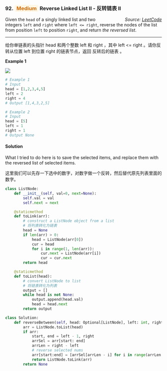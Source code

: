 ### 92. <span style="color:#d46b08;background:#fff7e6;border-color:#ffd591;padding:1px 6px;border-radius:5px">Medium</span> Reverse Linked List II - 反转链表 II

<i style="float:right">*Source: [LeetCode](https://leetcode.com/problems/reverse-linked-list-ii/)*</i>

Given the `head` of a singly linked list and two integers `left` and `right` where `left <= right`, reverse the nodes of the list from position `left` to position `right`, and return *the reversed list*.

-----------

给你单链表的头指针 head 和两个整数 left 和 right ，其中 left <= right 。请你反转从位置 left 到位置 right 的链表节点，返回 反转后的链表 。

**Example 1**

![](https://assets.leetcode.com/uploads/2021/02/19/rev2ex2.jpg)

```python
# Example 1
# Input
head = [1,2,3,4,5]
left = 2
right = 4
# Output [1,4,3,2,5]

# Example 2
# Input
head = [5]
left = 1
right = 1
# Output None
```

#### Solution

What I tried to do here is to save the selected items, and replace them with the reversed list of selected items.

这里我们可以先存一下选中的数字，对数字做一个反转，然后替代原先列表里面的数字。

```python
class ListNode:
    def __init__(self, val=0, next=None):
        self.val = val
        self.next = next

    @staticmethod
    def toLink(arr):
        # construct a ListNode object from a list
        # 将列表转化为链表
        head = None
        if len(arr) > 0:
            head = ListNode(arr[0])
            cur = head
            for i in range(1, len(arr)):
                cur.next = ListNode(arr[i])
                cur = cur.next
        return head

    @staticmethod
    def toList(head):
        # convert ListNode to list
        # 将链表转化为列表
        output = []
        while head is not None:
            output.append(head.val)
            head = head.next
        return output

class Solution:
    def reverseBetween(self, head: Optional[ListNode], left: int, right: int) -> Optional[ListNode]:
        arr = ListNode.toList(head)
        if arr:
            start, end = left - 1, right
            arrSel = arr[start: end]
            arrLen = right - left
            # reverse selected nums
            arr[start:end] = [arrSel[arrLen - i] for i in range(arrLen + 1)]
            return ListNode.toLink(arr)
        return None
```
